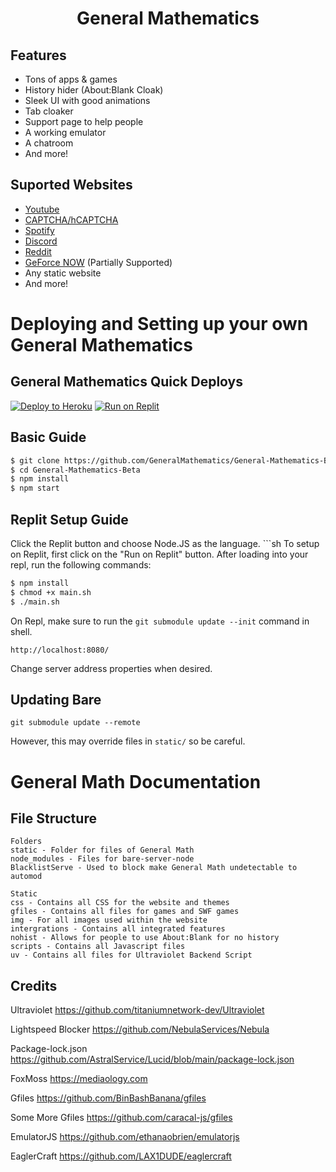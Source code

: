 <h1 align="center">General Mathematics</h1>

## Features 
- Tons of apps & games
- History hider (About:Blank Cloak)
- Sleek UI with good animations
- Tab cloaker
- Support page to help people
- A working emulator
- A chatroom
- And more!

## Suported Websites
- [Youtube](https://www.youtube.com)
- [CAPTCHA/hCAPTCHA](https://www.captcha.net)
- [Spotify](https://spotify.com)
- [Discord](https://discord.com)
- [Reddit](https://reddit.com)
- [GeForce NOW](https://play.geforcenow.com/) (Partially Supported)
- Any static website
- And more!

# Deploying and Setting up your own General Mathematics

## General Mathematics Quick Deploys

[![Deploy to Heroku](https://raw.githubusercontent.com/BinBashBanana/deploy-buttons/master/buttons/remade/heroku.svg)](https://heroku.com/deploy/?template=https://github.com/GeneralMathematics/General-Mathematics-Beta)
[![Run on Replit](https://raw.githubusercontent.com/BinBashBanana/deploy-buttons/master/buttons/remade/replit.svg)](https://replit.com/github/GeneralMathematics/General-Mathematics-Beta)

## Basic Guide

```sh
$ git clone https://github.com/GeneralMathematics/General-Mathematics-Beta --recursive
$ cd General-Mathematics-Beta
$ npm install
$ npm start
```

## Replit Setup Guide

Click the Replit button and choose Node.JS as the language. ```sh
To setup on Replit, first click on the "Run on Replit" button. After loading into your repl, run the following commands:
```sh
$ npm install
$ chmod +x main.sh
$ ./main.sh
```
On Repl, make sure to run the `git submodule update --init` command in shell.

`http://localhost:8080/`

Change server address properties when desired. 

## Updating Bare
```
git submodule update --remote
```

However, this may override files in `static/` so be careful.

# General Math Documentation

## File Structure
```
Folders
static - Folder for files of General Math
node_modules - Files for bare-server-node
BlacklistServe - Used to block make General Math undetectable to automod

Static
css - Contains all CSS for the website and themes
gfiles - Contains all files for games and SWF games
img - For all images used within the website
intergrations - Contains all integrated features
nohist - Allows for people to use About:Blank for no history
scripts - Contains all Javascript files
uv - Contains all files for Ultraviolet Backend Script
```

## Credits

Ultraviolet https://github.com/titaniumnetwork-dev/Ultraviolet

Lightspeed Blocker https://github.com/NebulaServices/Nebula

Package-lock.json https://github.com/AstralService/Lucid/blob/main/package-lock.json

FoxMoss https://mediaology.com

Gfiles https://github.com/BinBashBanana/gfiles

Some More Gfiles https://github.com/caracal-js/gfiles

EmulatorJS https://github.com/ethanaobrien/emulatorjs

EaglerCraft https://github.com/LAX1DUDE/eaglercraft
